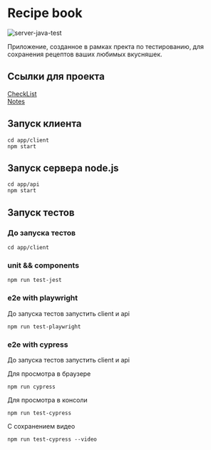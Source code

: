 # Recipe book  
![server-java-test](https://github.com/PolinB/software-testing/workflows/server-java-test/badge.svg)

Приложение, созданное в рамках пректа по тестированию, для сохранения рецептов ваших любимых вкусняшек.

## Ссылки для проекта
[CheckList](CheckList.md)  
[Notes](https://polinb.github.io/software-testing/)

## Запуск клиента
```
cd app/client
npm start
```

## Запуск сервера node.js
```
cd app/api
npm start
```

## Запуск тестов

### До запуска тестов
```
cd app/client
```

### unit && components
```
npm run test-jest
```

### e2e with playwright
До запуска тестов запустить client и api
```
npm run test-playwright
```

### e2e with cypress 
До запуска тестов запустить client и api

Для просмотра в браузере
```
npm run cypress
```
Для просмотра в консоли
```
npm run test-cypress
```
С сохранением видео
```
npm run test-cypress --video
```
